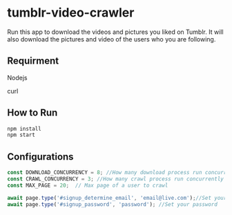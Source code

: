# tumblr-video-crawler
Run this app to download the videos and pictures you liked on Tumblr.
It will also download the pictures and video of the users who you are following.

## Requirment

Nodejs 

curl
## How to Run
```bash
npm install
npm start
```

## Configurations

```javascript
const DOWNLOAD_CONCURRENCY = 8; //How many download process run concurrently
const CRAWL_CONCURRENCY = 3; //How many crawl process run concurrently
const MAX_PAGE = 20;  // Max page of a user to crawl

await page.type('#signup_determine_email', 'email@live.com');//Set your account
await page.type('#signup_password', 'password'); //Set your password
```

